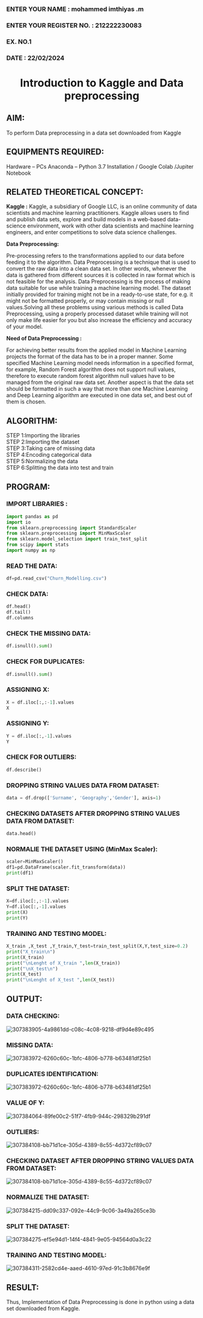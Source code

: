 <H3>ENTER YOUR NAME : mohammed imthiyas .m</H3>
<H3>ENTER YOUR REGISTER NO. : 212222230083</H3>
<H3>EX. NO.1</H3>
<H3>DATE : 22/02/2024</H3>
<H1 ALIGN =CENTER> Introduction to Kaggle and Data preprocessing</H1>

## AIM:

To perform Data preprocessing in a data set downloaded from Kaggle

## EQUIPMENTS REQUIRED:
Hardware – PCs
Anaconda – Python 3.7 Installation / Google Colab /Jupiter Notebook

## RELATED THEORETICAL CONCEPT:

**Kaggle :**
Kaggle, a subsidiary of Google LLC, is an online community of data scientists and machine learning practitioners. Kaggle allows users to find and publish data sets, explore and build models in a web-based data-science environment, work with other data scientists and machine learning engineers, and enter competitions to solve data science challenges.

**Data Preprocessing:**

Pre-processing refers to the transformations applied to our data before feeding it to the algorithm. Data Preprocessing is a technique that is used to convert the raw data into a clean data set. In other words, whenever the data is gathered from different sources it is collected in raw format which is not feasible for the analysis.
Data Preprocessing is the process of making data suitable for use while training a machine learning model. The dataset initially provided for training might not be in a ready-to-use state, for e.g. it might not be formatted properly, or may contain missing or null values.Solving all these problems using various methods is called Data Preprocessing, using a properly processed dataset while training will not only make life easier for you but also increase the efficiency and accuracy of your model.

**Need of Data Preprocessing :**

For achieving better results from the applied model in Machine Learning projects the format of the data has to be in a proper manner. Some specified Machine Learning model needs information in a specified format, for example, Random Forest algorithm does not support null values, therefore to execute random forest algorithm null values have to be managed from the original raw data set.
Another aspect is that the data set should be formatted in such a way that more than one Machine Learning and Deep Learning algorithm are executed in one data set, and best out of them is chosen.


## ALGORITHM:
STEP 1:Importing the libraries<BR>
STEP 2:Importing the dataset<BR>
STEP 3:Taking care of missing data<BR>
STEP 4:Encoding categorical data<BR>
STEP 5:Normalizing the data<BR>
STEP 6:Splitting the data into test and train<BR>

##  PROGRAM:

### IMPORT LIBRARIES : 

```py
import pandas as pd
import io
from sklearn.preprocessing import StandardScaler
from sklearn.preprocessing import MinMaxScaler
from sklearn.model_selection import train_test_split
from scipy import stats
import numpy as np
```

### READ THE DATA: 
```py
df=pd.read_csv("Churn_Modelling.csv")
```

### CHECK DATA: 
```py
df.head()
df.tail()
df.columns
```

### CHECK THE MISSING DATA:
```py
df.isnull().sum()
```

### CHECK FOR DUPLICATES:
```py
df.isnull().sum()
```

### ASSIGNING X:
```py
X = df.iloc[:,:-1].values
X
```

### ASSIGNING Y:
```py
Y = df.iloc[:,-1].values
Y
```

### CHECK FOR OUTLIERS:
```py
df.describe()
```

### DROPPING STRING VALUES DATA FROM DATASET:
```py
data = df.drop(['Surname', 'Geography','Gender'], axis=1)
```

### CHECKING DATASETS AFTER DROPPING STRING VALUES DATA FROM DATASET:
```py
data.head()
```

### NORMALIE THE DATASET USING (MinMax Scaler):
```py
scaler=MinMaxScaler()
df1=pd.DataFrame(scaler.fit_transform(data))
print(df1)
```

### SPLIT THE DATASET:
```py
X=df.iloc[:,:-1].values
Y=df.iloc[:,-1].values
print(X)
print(Y)
```

### TRAINING AND TESTING MODEL:
```py
X_train ,X_test ,Y_train,Y_test=train_test_split(X,Y,test_size=0.2)
print("X_train\n")
print(X_train)
print("\nLenght of X_train ",len(X_train))
print("\nX_test\n")
print(X_test)
print("\nLenght of X_test ",len(X_test))
```

## OUTPUT:

### DATA CHECKING:

![307383905-4a9861dd-c08c-4c08-9218-df9d4e89c495](https://github.com/imthiyas19/Ex-1-NN/assets/120353416/658860ff-5e50-43ae-a213-fbbc683bc96e)


### MISSING DATA:
![307383972-6260c60c-1bfc-4806-b778-b63481df25b1](https://github.com/imthiyas19/Ex-1-NN/assets/120353416/f92be089-f015-44f3-819a-38d8c8fb3ce1)



### DUPLICATES IDENTIFICATION:

![307383972-6260c60c-1bfc-4806-b778-b63481df25b1](https://github.com/imthiyas19/Ex-1-NN/assets/120353416/8c16acd1-cded-4255-a65c-ec1edf09a8e2)



### VALUE OF Y:

![307384064-89fe00c2-51f7-4fb9-944c-298329b291df](https://github.com/imthiyas19/Ex-1-NN/assets/120353416/35cfd69b-9fa2-463a-9e5a-6814f30eccd8)





### OUTLIERS:



![307384108-bb71d1ce-305d-4389-8c55-4d372cf89c07](https://github.com/imthiyas19/Ex-1-NN/assets/120353416/8c2dc86f-2e97-42c2-9916-09535721e042)




### CHECKING DATASET AFTER DROPPING STRING VALUES DATA FROM DATASET:





![307384108-bb71d1ce-305d-4389-8c55-4d372cf89c07](https://github.com/imthiyas19/Ex-1-NN/assets/120353416/c092b3f0-37cb-4a16-938d-57bd409d2eb5)





### NORMALIZE THE DATASET:






![307384215-dd09c337-092e-44c9-9c06-3a49a265ce3b](https://github.com/imthiyas19/Ex-1-NN/assets/120353416/214475f2-6c08-4012-807c-2b68f4351f17)


### SPLIT THE DATASET:

![307384275-ef5e94d1-14f4-4841-9e05-94564d0a3c22](https://github.com/imthiyas19/Ex-1-NN/assets/120353416/2d50b8fa-adce-40d4-9ed5-aac28c3d3768)




### TRAINING AND TESTING MODEL:




![307384311-2582cd4e-aaed-4610-97ed-91c3b8676e9f](https://github.com/imthiyas19/Ex-1-NN/assets/120353416/30604535-4006-4541-abc1-270ac78028aa)




## RESULT:
Thus, Implementation of Data Preprocessing is done in python  using a data set downloaded from Kaggle.


